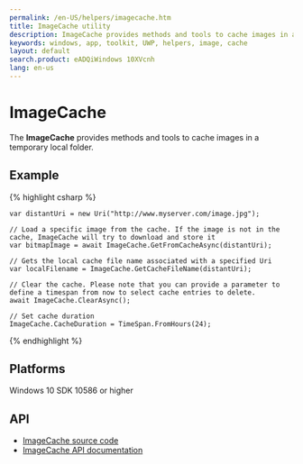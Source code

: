 ```yaml
---
permalink: /en-US/helpers/imagecache.htm
title: ImageCache utility
description: ImageCache provides methods and tools to cache images in a temporary local folder
keywords: windows, app, toolkit, UWP, helpers, image, cache
layout: default
search.product: eADQiWindows 10XVcnh
lang: en-us
---
```


# ImageCache

The **ImageCache** provides methods and tools to cache images in a temporary local folder.

## Example

{% highlight csharp %}

	var distantUri = new Uri("http://www.myserver.com/image.jpg");

	// Load a specific image from the cache. If the image is not in the cache, ImageCache will try to download and store it
	var bitmapImage = await ImageCache.GetFromCacheAsync(distantUri);

	// Gets the local cache file name associated with a specified Uri
	var localFilename = ImageCache.GetCacheFileName(distantUri);

	// Clear the cache. Please note that you can provide a parameter to define a timespan from now to select cache entries to delete.
	await ImageCache.ClearAsync();

	// Set cache duration
	ImageCache.CacheDuration = TimeSpan.FromHours(24);

{% endhighlight %}

## Platforms

Windows 10 SDK 10586 or higher

## API

* [ImageCache source code](https://github.com/Microsoft/UWPCommunityToolkit/blob/master/Microsoft.Toolkit.Uwp.UI/ImageCache/ImageCache.cs)
* [ImageCache API documentation]({{site.baseurl}}/{{page.lang}}/api/Microsoft_Toolkit_Uwp_UI_ImageCache.htm)

